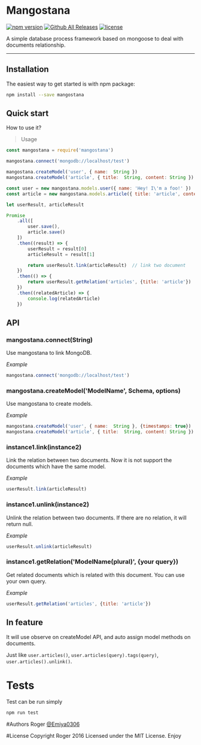 # Mangostana

[![npm version](https://badge.fury.io/js/mangostana.svg)](https://badge.fury.io/js/mangostana)
[![Github All Releases](https://img.shields.io/github/downloads/mongoose/mongoose/total.svg?maxAge=2592000)](https://github.com/Emiya0306/mangostana)
[![license](https://img.shields.io/github/license/mashape/apistatus.svg?maxAge=2592000)](https://github.com/Emiya0306/mangostana)

A simple database process framework based on mongoose to deal with documents relationship.

** **

## Installation

The easiest way to get started is with npm package:

```bash
npm install --save mangostana
```

## Quick start

How to use it?

> Usage

```javascript
const mangostana = require('mangostana')

mangostana.connect('mongodb://localhost/test')

mangostana.createModel('user', { name:  String })
mangostana.createModel('article', { title:  String, content: String })

const user = new mangostana.models.user({ name: 'Hey! I\'m a foo!' })
const article = new mangostana.models.article({ title: 'article', content: 'content' })

let userResult, articleResult

Promise
    .all([
        user.save(),
        article.save()
    ])
    .then((result) => {
        userResult = result[0]
        articleResult = result[1]

        return userResult.link(articleResult)  // link two document
    })
    .then(() => {
        return userResult.getRelation('articles', {title: 'article'})
    })
    .then((relatedArticle) => {
        console.log(relatedArticle)
    })
```

## API

### mangostana.connect(String)

Use mangostana to link MongoDB.

*Example*

```javascript
mangostana.connect('mongodb://localhost/test')
```

### mangostana.createModel('ModelName', Schema, options)

Use mangostana to create models.

*Example*

```javascript
mangostana.createModel('user', { name:  String }, {timestamps: true})
mangostana.createModel('article', { title:  String, content: String })
```

### instance1.link(instance2)

Link the relation between two documents. Now it is not support the documents which have the same model.

*Example*

```javascript
userResult.link(articleResult)
```

### instance1.unlink(instance2)

Unlink the relation between two documents. If there are no relation, it will return null.

*Example*

```javascript
userResult.unlink(articleResult)
```

### instance1.getRelation('ModelName(plural)', {your query})

Get related documents which is related with this document. You can use your own query.

*Example*

```javascript
userResult.getRelation('articles', {title: 'article'})
```

## In feature

It will use observe on createModel API, and auto assign model methods on documents.

Just like `user.articles()`, `user.articles(query).tags(query)`, `user.articles().unlink()`.

# Tests
Test can be run simply

```bash
npm run test
```

#Authors
Roger [@Emiya0306](https://github.com/Emiya0306)

#License
Copyright Roger 2016
Licensed under the MIT License. Enjoy